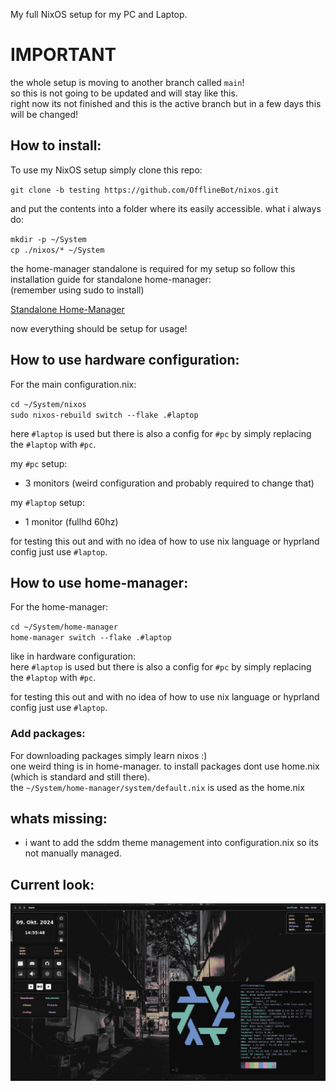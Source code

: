 My full NixOS setup for my PC and Laptop.

# IMPORTANT
the whole setup is moving to another branch called `main`! <br>
so this is not going to be updated and will stay like this. <br>
right now its not finished and this is the active branch but in a few days this will be changed!

## How to install:
To use my NixOS setup simply clone this repo: 

`git clone -b testing https://github.com/OfflineBot/nixos.git` 

and put the contents into a folder where its easily accessible. what i always do: 

`mkdir -p ~/System` <br>
`cp ./nixos/* ~/System`

the home-manager standalone is required for my setup so follow this installation guide for standalone home-manager: <br>
(remember using sudo to install)

<a href="https://nix-community.github.io/home-manager/index.xhtml#sec-install-standalone">Standalone Home-Manager</a>

now everything should be setup for usage!

## How to use hardware configuration:
For the main configuration.nix: 

`cd ~/System/nixos` <br>
`sudo nixos-rebuild switch --flake .#laptop`

here `#laptop` is used but there is also a config for `#pc` by simply replacing the `#laptop` with `#pc`.

my `#pc` setup: 
- 3 monitors (weird configuration and probably required to change that)

my `#laptop` setup:
- 1 monitor (fullhd 60hz)

for testing this out and with no idea of how to use nix language or hyprland config just use `#laptop`.


## How to use home-manager:
For the home-manager: 

`cd ~/System/home-manager` <br>
`home-manager switch --flake .#laptop`

like in hardware configuration: <br>
here `#laptop` is used but there is also a config for `#pc` by simply replacing the `#laptop` with `#pc`.

for testing this out and with no idea of how to use nix language or hyprland config just use `#laptop`.


### Add packages:
For downloading packages simply learn nixos :) <br>
one weird thing is in home-manager. to install packages dont use home.nix (which is standard and still there). <br>
the `~/System/home-manager/system/default.nix` is used as the home.nix


## whats missing:
- i want to add the sddm theme management into configuration.nix so its not manually managed.

## Current look:
![Hyprland](./screenshots/hyprland.png)
